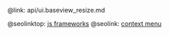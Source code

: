 @link: api/ui.baseview_resize.md

@seolinktop: [js frameworks](https://webix.com)
@seolink: [context menu](https://webix.com/widget/contextmenu/)